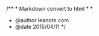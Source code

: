 /**
	* Markdown convert to html
	*
	<script src="md2html.min.js"></script>
	<script>
		md2Html(document.getElementById('md').value, $('#content'));
		md2Html('hello, **leanote**', document.getElementById('content2'), function allRendered(html) {
			alert(html);
		});
	</script>
*
* @author leanote.com
* @date 2015/04/11
*/